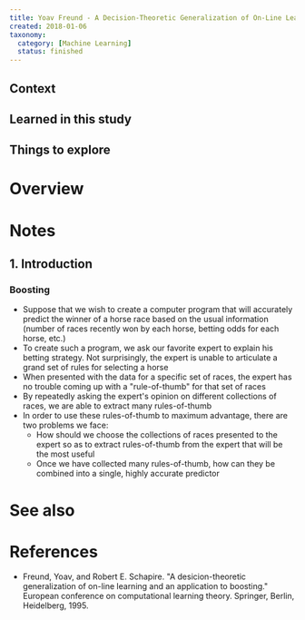 ```yaml
---
title: Yoav Freund - A Decision-Theoretic Generalization of On-Line Learning and an Application to Boosting (1995)
created: 2018-01-06
taxonomy:
  category: [Machine Learning]
  status: finished
---
```


## Context

## Learned in this study

## Things to explore

# Overview

# Notes
## 1. Introduction
### Boosting
* Suppose that we wish to create a computer program that will accurately predict the winner of a horse race based on the usual information (number of races recently won by each horse, betting odds for each horse, etc.)
* To create such a program, we ask our favorite expert to explain his betting strategy. Not surprisingly, the expert is unable to articulate a grand set of rules for selecting a horse
* When presented with the data for a specific set of races, the expert has no trouble coming up with a "rule-of-thumb" for that set of races
* By repeatedly asking the expert's opinion on different collections of races, we are able to extract many rules-of-thumb
* In order to use these rules-of-thumb to maximum advantage, there are two problems we face:
	* How should we choose the collections of races presented to the expert so as to extract rules-of-thumb from the expert that will be the most useful
	* Once we have collected many rules-of-thumb, how can they be combined into a single, highly accurate predictor

# See also

# References
* Freund, Yoav, and Robert E. Schapire. "A desicion-theoretic generalization of on-line learning and an application to boosting." European conference on computational learning theory. Springer, Berlin, Heidelberg, 1995.